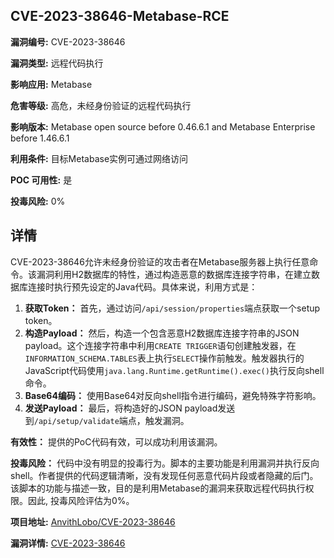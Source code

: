 ## CVE-2023-38646-Metabase-RCE

**漏洞编号:** CVE-2023-38646

**漏洞类型:** 远程代码执行

**影响应用:** Metabase

**危害等级:** 高危，未经身份验证的远程代码执行

**影响版本:** Metabase open source before 0.46.6.1 and Metabase Enterprise before 1.46.6.1

**利用条件:** 目标Metabase实例可通过网络访问

**POC 可用性:** 是

**投毒风险:** 0%

## 详情

CVE-2023-38646允许未经身份验证的攻击者在Metabase服务器上执行任意命令。该漏洞利用H2数据库的特性，通过构造恶意的数据库连接字符串，在建立数据库连接时执行预先设定的Java代码。具体来说，利用方式是：

1.  **获取Token：** 首先，通过访问`/api/session/properties`端点获取一个setup token。
2.  **构造Payload：**  然后，构造一个包含恶意H2数据库连接字符串的JSON payload。这个连接字符串中利用`CREATE TRIGGER`语句创建触发器，在`INFORMATION_SCHEMA.TABLES`表上执行`SELECT`操作前触发。触发器执行的JavaScript代码使用`java.lang.Runtime.getRuntime().exec()`执行反向shell命令。
3.  **Base64编码：** 使用Base64对反向shell指令进行编码，避免特殊字符影响。
4.  **发送Payload：**  最后，将构造好的JSON payload发送到`/api/setup/validate`端点，触发漏洞。

**有效性：**  提供的PoC代码有效，可以成功利用该漏洞。

**投毒风险：**  代码中没有明显的投毒行为。脚本的主要功能是利用漏洞并执行反向shell。作者提供的代码逻辑清晰，没有发现任何恶意代码片段或者隐藏的后门。该脚本的功能与描述一致，目的是利用Metabase的漏洞来获取远程代码执行权限。因此, 投毒风险评估为0%。

**项目地址:** [AnvithLobo/CVE-2023-38646](https://github.com/AnvithLobo/CVE-2023-38646)

**漏洞详情:** [CVE-2023-38646](https://nvd.nist.gov/vuln/detail/CVE-2023-38646)